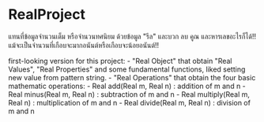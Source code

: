 # RealProject
  แทนที่ข้อมูลจำนวนเต็ม หรือจำนวนทศนิยม ด้วยข้อมูล "รีล" และบวก ลบ คูณ และหารเลขอะไรก็ได้!! แม้จะเป็นจำนวนที่เกือบจะมากอนันต์หรือเกือบจะน้อยอนันต์!!

  first-looking version for this project:
    - "Real Object" that obtain "Real Values", "Real Properties" and some fundamental functions, liked setting new value from pattern string.
    - "Real Operations" that obtain the four basic mathematic operations:
      - Real add(Real m, Real n)        : addition of m and n
      - Real minus(Real m, Real n)      : subtraction of m and n
      - Real multiply(Real m, Real n)   : multiplication of m and n
      - Real divide(Real m, Real n)     : division of m and n
